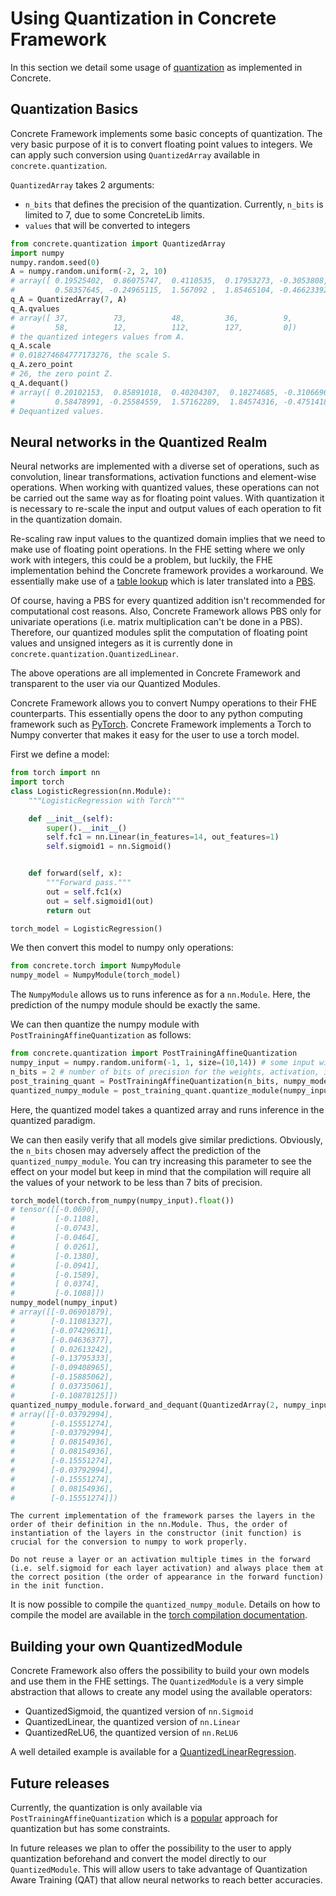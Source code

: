 # Using Quantization in Concrete Framework

In this section we detail some usage of [quantization](../explanation/quantization.md) as implemented in Concrete.

## Quantization Basics

Concrete Framework implements some basic concepts of quantization. The very basic purpose of it is to convert floating point values to integers. We can apply such conversion using `QuantizedArray` available in `concrete.quantization`. 

`QuantizedArray` takes 2 arguments:
- `n_bits` that defines the precision of the quantization. Currently, `n_bits` is limited to 7, due to some ConcreteLib limits.
- `values` that will be converted to integers

```python
from concrete.quantization import QuantizedArray
import numpy
numpy.random.seed(0)
A = numpy.random.uniform(-2, 2, 10)
# array([ 0.19525402,  0.86075747,  0.4110535,  0.17953273, -0.3053808,
#         0.58357645, -0.24965115,  1.567092 ,  1.85465104, -0.46623392])
q_A = QuantizedArray(7, A)
q_A.qvalues
# array([ 37,          73,          48,         36,          9,  
#         58,          12,          112,        127,         0])
# the quantized integers values from A.
q_A.scale
# 0.018274684777173276, the scale S.
q_A.zero_point 
# 26, the zero point Z.
q_A.dequant()
# array([ 0.20102153,  0.85891018,  0.40204307,  0.18274685, -0.31066964,
#         0.58478991, -0.25584559,  1.57162289,  1.84574316, -0.4751418 ])
# Dequantized values.
```

## Neural networks in the Quantized Realm

Neural networks are implemented with a diverse set of operations, such as convolution, linear transformations, activation functions and element-wise operations. When working with quantized values, these operations can not be carried out the same way as for floating point values. With quantization it is necessary to re-scale the input and output values of each operation to fit in the quantization domain. 

Re-scaling raw input values to the quantized domain implies that we need to make use of floating point operations. In the FHE setting where we only work with integers, this could be a problem, but luckily, the FHE implementation behind the Concrete framework provides a workaround. We essentially make use of a [table lookup](../tutorial/table_lookup.md) which is later translated into a [PBS](https://whitepaper.zama.ai). 

Of course, having a PBS for every quantized addition isn't recommended for computational cost reasons. Also, Concrete Framework allows PBS only for univariate operations (i.e. matrix multiplication can't be done in a PBS). Therefore, our quantized modules split the computation of floating point values and unsigned integers as it is currently done in `concrete.quantization.QuantizedLinear`.


The above operations are all implemented in Concrete Framework and transparent to the user via our Quantized Modules.

Concrete Framework allows you to convert Numpy operations to their FHE counterparts. This essentially opens the door to any python computing framework such as [PyTorch](https://pytorch.org/). Concrete Framework implements a Torch to Numpy converter that makes it easy for the user to use a torch model.

First we define a model:

<!--python-test:cont-->
```python
from torch import nn
import torch
class LogisticRegression(nn.Module):
    """LogisticRegression with Torch"""

    def __init__(self):
        super().__init__()
        self.fc1 = nn.Linear(in_features=14, out_features=1)
        self.sigmoid1 = nn.Sigmoid()


    def forward(self, x):
        """Forward pass."""
        out = self.fc1(x)
        out = self.sigmoid1(out)
        return out

torch_model = LogisticRegression()
```

We then convert this model to numpy only operations:
<!--python-test:cont-->
```python
from concrete.torch import NumpyModule
numpy_model = NumpyModule(torch_model)
```

The `NumpyModule` allows us to runs inference as for a `nn.Module`. Here, the prediction of the numpy module should be exactly the same.

We can then quantize the numpy module with `PostTrainingAffineQuantization` as follows:

<!--python-test:cont-->
```python
from concrete.quantization import PostTrainingAffineQuantization
numpy_input = numpy.random.uniform(-1, 1, size=(10,14)) # some input with 14 features to calibrate the quantization
n_bits = 2 # number of bits of precision for the weights, activation, inputs and outputs.
post_training_quant = PostTrainingAffineQuantization(n_bits, numpy_model)
quantized_numpy_module = post_training_quant.quantize_module(numpy_input)
```

Here, the quantized model takes a quantized array and runs inference in the quantized paradigm.

We can then easily verify that all models give similar predictions. Obviously, the `n_bits` chosen may adversely affect the prediction of the `quantized_numpy_module`. You can try increasing this parameter to see the effect on your model but keep in mind that the compilation will require all the values of your network to be less than 7 bits of precision.

<!--python-test:cont-->
```python
torch_model(torch.from_numpy(numpy_input).float())
# tensor([[-0.0690],
#         [-0.1108],
#         [-0.0743],
#         [-0.0464],
#         [ 0.0261],
#         [-0.1380],
#         [-0.0941],
#         [-0.1589],
#         [ 0.0374],
#         [-0.1088]])
numpy_model(numpy_input)
# array([[-0.06901879],
#        [-0.11081327],
#        [-0.07429631],
#        [-0.04636377],
#        [ 0.02613242],
#        [-0.13795333],
#        [-0.09408965],
#        [-0.15885062],
#        [ 0.03735061],
#        [-0.10878125]])
quantized_numpy_module.forward_and_dequant(QuantizedArray(2, numpy_input))
# array([[-0.03792994],
#        [-0.15551274],
#        [-0.03792994],
#        [ 0.08154936],
#        [ 0.08154936],
#        [-0.15551274],
#        [-0.03792994],
#        [-0.15551274],
#        [ 0.08154936],
#        [-0.15551274]])
```

```{warning}
The current implementation of the framework parses the layers in the order of their definition in the nn.Module. Thus, the order of instantiation of the layers in the constructor (init function) is crucial for the conversion to numpy to work properly.
```

```{warning}
Do not reuse a layer or an activation multiple times in the forward (i.e. self.sigmoid for each layer activation) and always place them at the correct position (the order of appearance in the forward function) in the init function.
```

It is now possible to compile the `quantized_numpy_module`. Details on how to compile the model are available in the [torch compilation documentation](compiling_torch_model.md).
## Building your own QuantizedModule

Concrete Framework also offers the possibility to build your own models and use them in the FHE settings. The `QuantizedModule` is a very simple abstraction that allows to create any model using the available operators:

- QuantizedSigmoid, the quantized version of `nn.Sigmoid`
- QuantizedLinear, the quantized version of `nn.Linear`
- QuantizedReLU6, the quantized version of `nn.ReLU6`


A well detailed example is available for a [QuantizedLinearRegression](../advanced_examples/QuantizedLinearRegression.ipynb).


## Future releases

Currently, the quantization is only available via `PostTrainingAffineQuantization` which is a [popular](https://arxiv.org/pdf/1712.05877.pdf) approach for quantization but has some constraints.

In future releases we plan to offer the possibility to the user to apply quantization beforehand and convert the model directly to our `QuantizedModule`. This will allow users to take advantage of Quantization Aware Training (QAT) that allow neural networks to reach better accuracies.

